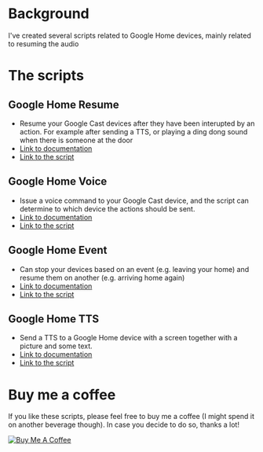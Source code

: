 # Background
I've created several scripts related to Google Home devices, mainly related to resuming the audio

# The scripts
## Google Home Resume
* Resume your Google Cast devices after they have been interupted by an action. For example after sending a TTS, or playing a ding dong sound when there is someone at the door
* [Link to documentation](https://github.com/TheFes/HA-configuration/blob/main/include/script/00_general/google_cast/docs/google_home_resume.md)
* [Link to the script ](https://github.com/TheFes/HA-configuration/blob/main/include/script/00_general/google_cast/google_home_resume.yaml)

## Google Home Voice
* Issue a voice command to your Google Cast device, and the script can determine to which device the actions should be sent.
* [Link to documentation](https://github.com/TheFes/HA-configuration/blob/main/include/script/00_general/google_cast/docs/google_home_voice.md)
* [Link to the script ](https://github.com/TheFes/HA-configuration/blob/main/include/script/00_general/google_cast/google_home_voice.yaml)

## Google Home Event
* Can stop your devices based on an event (e.g. leaving your home) and resume them on another (e.g. arriving home again)
* [Link to documentation](https://github.com/TheFes/HA-configuration/blob/main/include/script/00_general/google_cast/docs/google_home_event.md)
* [Link to the script ](https://github.com/TheFes/HA-configuration/blob/main/include/script/00_general/google_cast/google_home_event.yaml)

## Google Home TTS
* Send a TTS to a Google Home device with a screen together with a picture and some text.
* [Link to documentation](https://github.com/TheFes/HA-configuration/blob/main/include/script/00_general/google_cast/docs/google_home_tts.md)
* [Link to the script ](https://github.com/TheFes/HA-configuration/blob/main/include/script/00_general/google_cast/google_home_tts.yaml)

# Buy me a coffee
If you like these scripts, please feel free to buy me a coffee (I might spend it on another beverage though).
In case you decide to do so, thanks a lot!

<a href="https://www.buymeacoffee.com/thefes" target="_blank">![Buy Me A Coffee](https://www.buymeacoffee.com/assets/img/custom_images/orange_img.png)</a>
